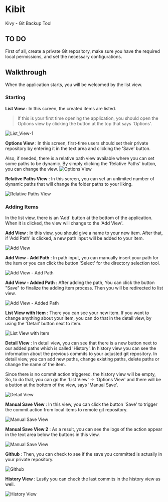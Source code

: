 # Kibit
Kivy - Git Backup Tool

## TO DO
First of all, create a private Git repository, make sure you have the required local permissions, and set the necessary configurations.

## Walkthrough
When the application starts, you will be welcomed by the list view.

### Starting
**List View** : In this screen, the created items are listed.

>If this is your first time opening the application, you should open the Options view by clicking the button at the top that says 'Options'.

![List_View-1](ss/list_view.png)

**Options View** : In this screen, first-time users should set their private repository by entering it in the text area and clicking the 'Save' button.

Also, if needed, there is a relative path view available where you can set some paths to be dynamic. By simply clicking the 'Relative Paths' button, you can change the view.
![Options View](ss/options_view.png)

**Relative Paths View** : In this screen, you can set an unlimited number of dynamic paths that will change the folder paths to your liking.

![Relative Paths View](ss/relative_paths_view.png)


### Adding Items
In the list view, there is an 'Add' button at the bottom of the application. When it is clicked, the view will change to the 'Add View'.

**Add View** : 
In this view, you should give a name to your new item. After that, if 'Add Path' is clicked, a new path input will be added to your item.

![Add View](ss/add_new_item.png)

**Add View - Add Path** : In path input, you can manually insert your path for the item or you can click the button 'Select' for the directory selection tool.

![Add View - Add Path](ss/add_new_item_adding_path.png)

**Add View - Added Path** : After adding the path, You can click the button "Save" to finalize the adding item process. Then you will be redirected to list view.

![Add View - Added Path](ss/add_new_item_adding_path2.png)

**List View with Item** : There you can see your new item. If you want to change anything about your item, you can do that in the detail view, by using the 'Detail' button next to item.

![List View with Item](ss/list_view2.png)

**Detail View** : In detail view, you can see that there is a new button next to our added paths which is called 'History'. In history view you can see the information about the previous commits to your adjusted git repository. In detail view, you can add new paths, change existing paths, delete paths or change the name of the item.

Since there is no commit action triggered, the history view will be empty, So, to do that, you can go the 'List View' -> 'Options View' and there will be a button at the bottom of the view, says 'Manual Save'.

![Detail View](ss/detail_view.png)

**Manual Save View** : In this view, you can click the button 'Save' to trigger the commit action from local items to remote git repository.

![Manual Save View](ss/manual_save_screen.png)

**Manual Save View 2** : 
As a result, you can see the logs of the action appear in the text area below the buttons in this view.

![Manual Save View](ss/manual_save_screen_2.png)

**Github** : Then, you can check to see if the save you committed is actually in your private repository.

![Github](ss/github.png)

**History View** : Lastly you can check the last commits in the history view as well.

![History View](ss/history_view.png)